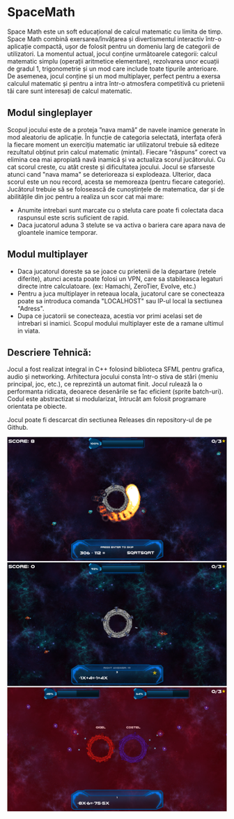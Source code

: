 # SpaceMath #

Space Math este un soft educațional de calcul  matematic cu limita de timp. Space Math combină exersarea/învățarea și divertismentul interactiv într-o aplicație compactă, ușor de folosit pentru un domeniu larg de categorii de utilizatori. 
La momentul actual, jocul conține următoarele categorii: calcul matematic simplu (operații aritmetice elementare), rezolvarea unor ecuații de gradul 1, trigonometrie și un mod care include toate tipurile anterioare. 
De asemenea, jocul conține și un mod multiplayer, perfect pentru a exersa calculul matematic și pentru a intra într-o atmosfera competitivă cu prietenii tăi care sunt interesați de calcul matematic. 


## Modul singleplayer ##

Scopul jocului este de a proteja ”nava mamă” de navele inamice generate în mod aleatoriu de aplicație. În funcție de categoria selectată, interfața oferă la fiecare moment un exercițiu matematic iar utilizatorul trebuie să editeze rezultatul obținut prin calcul matematic (mintal). Fiecare “răspuns” corect  va elimina cea mai apropiată navă inamică și va actualiza scorul jucătorului. Cu cat scorul creste, cu atât creste și dificultatea jocului. 
Jocul se sfarseste atunci cand "nava mama" se deterioreaza si explodeaza. Ulterior, daca scorul este un nou record, acesta se memoreaza (pentru fiecare categorie).
Jucătorul trebuie să se folosească de cunoștințele de matematica, dar și de abilitățile din joc pentru a realiza un scor cat mai mare:
   - Anumite intrebari sunt marcate cu o steluta care poate fi colectata daca raspunsul este scris suficient de rapid.
   - Daca jucatorul aduna 3 stelute se va activa o bariera care apara nava de gloantele inamice temporar.

## Modul multiplayer ##

   - Daca jucatorul doreste sa se joace cu prietenii de la departare (retele diferite), atunci acesta poate folosi un VPN, care sa stabileasca legaturi directe intre calculatoare. (ex: Hamachi, ZeroTier, Evolve, etc.)
   - Pentru a juca multiplayer in reteaua locala, jucatorul care se conecteaza poate sa introduca comanda "LOCALHOST" sau IP-ul local la sectiunea "Adress".
   - Dupa ce jucatorii se conecteaza, acestia vor primi acelasi set de intrebari si inamici. Scopul modului multiplayer este de a ramane ultimul in viata.


## Descriere Tehnică: ##

Jocul a fost realizat integral in C++ folosind biblioteca SFML pentru grafica, audio și networking.
Arhitectura jocului consta într-o stiva de stări (meniu principal, joc, etc.), ce reprezintă un automat finit. 
Jocul rulează la o performanta ridicata, deoarece desenările se fac eficient (sprite batch-uri). Codul este abstractizat si modularizat, întrucât am folosit programare orientata pe obiecte.

Jocul poate fi descarcat din sectiunea Releases din repository-ul de pe Github.

![Barrier](https://github.com/tMario2111/Space-Math/blob/main/Screenshots/barrier.png)
![Equations](https://github.com/tMario2111/Space-Math/blob/main/Screenshots/gigel%20vs%20costel.png)
![Multiplayer](https://github.com/tMario2111/Space-Math/blob/main/Screenshots/gigel%20vs%20costell.png)

